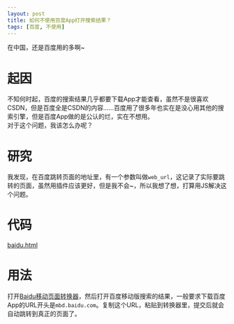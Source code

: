 ```yaml
---
layout: post
title: 如何不使用百度App打开搜索结果？
tags: [百度, 不使用]
---
```


  在中国，还是百度用的多啊~<!--more-->   
  
# 起因
  不知何时起，百度的搜索结果几乎都要下载App才能查看，虽然不是很喜欢CSDN，但是百度全是CSDN的内容……百度用了很多年也实在是没心用其他的搜索引擎，但是百度App做的是公认的烂，实在不想用。   
  对于这个问题，我该怎么办呢？
  
# 研究
我发现，在百度跳转页面的地址里，有一个参数叫做`web_url`，这记录了实际要跳转的页面，虽然用插件应该更好，但是我不会~，所以我想了想，打算用JS解决这个问题。
  
# 代码
  [baidu.html](https://raw.githubusercontent.com/Mabbs/mabbs.github.io/master/baidu.html)
  
# 用法
  打开[Baidu移动页面转换器](https://mabbs.github.io/baidu.html)，然后打开百度移动版搜索的结果，一般要求下载百度App的URL开头是`mbd.baidu.com`。复制这个URL，粘贴到转换器里，提交后就会自动跳转到真正的页面了。
  
